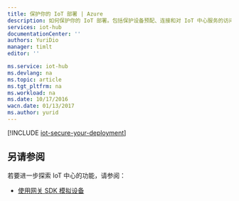 ```yaml
---
title: 保护你的 IoT 部署 | Azure
description: 如何保护你的 IoT 部署。包括保护设备预配、连接和对 IoT 中心服务的访问的指导原则
services: iot-hub
documentationCenter: ''
authors: YuriDio
manager: timlt
editor: ''

ms.service: iot-hub
ms.devlang: na
ms.topic: article
ms.tgt_pltfrm: na
ms.workload: na
ms.date: 10/17/2016
wacn.date: 01/13/2017
ms.author: yurid
---
```


[!INCLUDE [iot-secure-your-deployment](../../includes/iot-secure-your-deployment.md)]

## 另请参阅

若要进一步探索 IoT 中心的功能，请参阅：

- [使用网关 SDK 模拟设备][lnk-gateway]

[lnk-gateway]: ./iot-hub-linux-gateway-sdk-simulated-device.md

<!---HONumber=Mooncake_0109_2017-->
<!--Update_Description:update wording-->